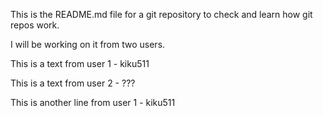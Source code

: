 This is the README.md file for a git repository to check and learn how git repos work.

I will be working on it from two users.

This is a text from user 1 - kiku511

This is a text from user 2 - ???

This is another line from user 1 - kiku511
